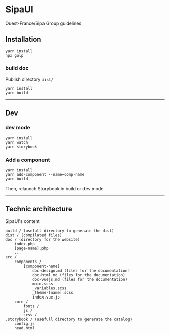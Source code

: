 # SipaUI
Ouest-France/Sipa Group guidelines

## Installation

```
yarn install
npx gulp
```

### build doc

Publish directory `dist/`

```
yarn install
yarn build
```

---

## Dev

### dev mode

```
yarn install
yarn watch
yarn storybook
```

### Add a component

```
yarn install
yarn add-component --name=comp-name
yarn build
```
Then, relaunch Storybook in build or dev mode.

---

## Technic architecture

SipaUI's content

```
build / (usefull directory to generate the dist)
dist / (compilated files)
doc / (directory for the website)
    index.php
    [page-name].php
    ...
src /
    components /
        [component-name]
            doc-design.md (files for the documentation)
            doc-html.md (files for the documentation)
            doc-vuejs.md (files for the documentation)
            main.scss
            _variables.scss
            _theme-[name].scss
            index.vue.js  
    core /
        fonts /
        js /
        scss / 
.storybook / (usefull directory to generate the catalog)
    config.js
    head.html
```
